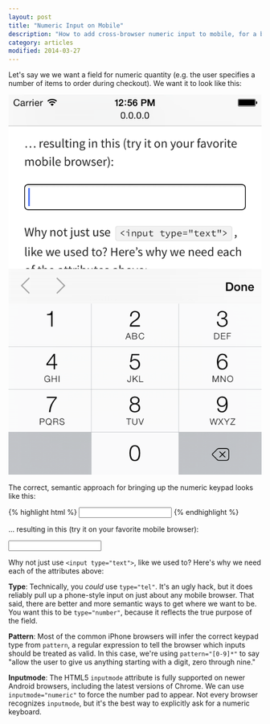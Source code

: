 ```yaml
---
layout: post
title: "Numeric Input on Mobile"
description: "How to add cross-browser numeric input to mobile, for a better user experience."
category: articles
modified: 2014-03-27
---
```


Let's say we we want a field for numeric quantity (e.g. the user specifies a number of items to order during checkout). We want it to look like this:

![Numeric input keypad, on iOS](/images/numeric.png)

The correct, semantic approach for bringing up the numeric keypad looks like this:

{% highlight html %}
  <input type="number" pattern="[0-9]*" inputmode="numeric">
{% endhighlight %}

... resulting in this (try it on your favorite mobile browser):

<input type="number" pattern="[0-9]*" inputmode="numeric">

Why not just use `<input type="text">`, like we used to? Here's why we need each of the attributes above:

**Type**: Technically, you *could* use `type="tel"`. It's an ugly hack, but it does reliably pull up a phone-style input on just about any mobile browser. That said, there are better and more semantic ways to get where we want to be. You want this to be `type="number"`, because it reflects the true purpose of the field.

**Pattern**: Most of the common iPhone browsers will infer the correct keypad type from `pattern`, a regular expression to tell the browser which inputs should be treated as valid. In this case, we're using `pattern="[0-9]*"` to say "allow the user to give us anything starting with a digit, zero through nine."

**Inputmode**: The HTML5 `inputmode` attribute is fully supported on newer Android browsers, including the latest versions of Chrome. We can use `inputmode="numeric"` to force the number pad to appear. Not every browser recognizes `inputmode`, but it's the best way to explicitly ask for a numeric keyboard.
